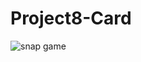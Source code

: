# Project8-Card
![snap game](https://user-images.githubusercontent.com/117640150/220682253-d47d0e84-c720-4100-be3e-c2786df08415.gif)
